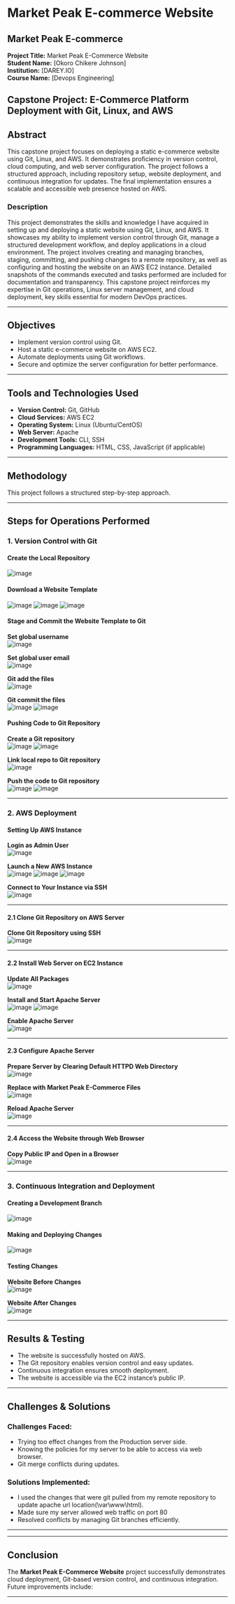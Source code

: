 # Market Peak E-commerce Website



## **Market Peak E-commerce**

**Project Title:** Market Peak E-Commerce Website\
**Student Name:** [Okoro Chikere Johnson]\
**Institution:** [DAREY.IO]\
**Course Name:** [Devops Engineering]



## Capstone Project: E-Commerce Platform Deployment with Git, Linux, and AWS

## **Abstract**

This capstone project focuses on deploying a static e-commerce website using Git, Linux, and AWS. It demonstrates proficiency in version control, cloud computing, and web server configuration. The project follows a structured approach, including repository setup, website deployment, and continuous integration for updates. The final implementation ensures a scalable and accessible web presence hosted on AWS.

### **Description**

This project demonstrates the skills and knowledge I have acquired in setting up and deploying a static website using Git, Linux, and AWS. It showcases my ability to implement version control through Git, manage a structured development workflow, and deploy applications in a cloud environment. The project involves creating and managing branches, staging, committing, and pushing changes to a remote repository, as well as configuring and hosting the website on an AWS EC2 instance. Detailed snapshots of the commands executed and tasks performed are included for documentation and transparency. This capstone project reinforces my expertise in Git operations, Linux server management, and cloud deployment, key skills essential for modern DevOps practices.

---
## **Objectives**

- Implement version control using Git.
- Host a static e-commerce website on AWS EC2.
- Automate deployments using Git workflows.
- Secure and optimize the server configuration for better performance.

---
## **Tools and Technologies Used**

- **Version Control:** Git, GitHub
- **Cloud Services:** AWS EC2
- **Operating System:** Linux (Ubuntu/CentOS)
- **Web Server:** Apache
- **Development Tools:** CLI, SSH
- **Programming Languages:** HTML, CSS, JavaScript (if applicable)

---

## **Methodology**

This project follows a structured step-by-step approach.

---



## Steps for Operations Performed

### 1. Version Control with Git

#### Create the Local Repository
![image](https://github.com/user-attachments/assets/bb79cf03-4bc6-4fc0-a585-a13fb5b0f1f9)

#### Download a Website Template
![image](https://github.com/user-attachments/assets/ff9356bd-2ca3-4469-a34c-ef42cf7deaaf)
![image](https://github.com/user-attachments/assets/e8f8fb53-c27a-4564-ba98-4d71e490ecc6)
![image](https://github.com/user-attachments/assets/516f31fe-5225-493a-a2b8-78d820538fcb)

#### Stage and Commit the Website Template to Git

**Set global username**  
![image](https://github.com/user-attachments/assets/dda0afe8-0d5d-44a8-93c4-6f232b7aafe7)

**Set global user email**  
![image](https://github.com/user-attachments/assets/9b238822-9f58-44ed-8e0f-8d64d6cdc72c)

**Git add the files**  
![image](https://github.com/user-attachments/assets/3ecaaa20-dfe6-466f-a222-31a469c5abfd)

**Git commit the files**  
![image](https://github.com/user-attachments/assets/d275b889-a474-4b88-95de-392df2e145e3)
![image](https://github.com/user-attachments/assets/211c52a8-c3fe-4863-88c3-8cf770bd687a)

#### Pushing Code to Git Repository

**Create a Git repository**  
![image](https://github.com/user-attachments/assets/66d10243-a56e-4069-9b7d-ba5d5c0c3ddc)
![image](https://github.com/user-attachments/assets/d530914f-7c66-46f0-af82-3b2a6ac7b44d)

**Link local repo to Git repository**  
![image](https://github.com/user-attachments/assets/33784ae3-a524-4887-a65b-411797646f3d)

**Push the code to Git repository**  
![image](https://github.com/user-attachments/assets/538f60ee-2a39-42ba-bd37-64b8bfe0d6eb)
![image](https://github.com/user-attachments/assets/70017113-f0ce-4b2d-a58c-f70bab74db41)

---

### 2. AWS Deployment

#### Setting Up AWS Instance

**Login as Admin User**  
![image](https://github.com/user-attachments/assets/1797c603-7336-4545-87fe-1c4b0b9997fe)

**Launch a New AWS Instance**  
![image](https://github.com/user-attachments/assets/cd49d4e0-f030-4505-823a-719b1c8646fd)
![image](https://github.com/user-attachments/assets/9496e12f-2742-4981-8f29-d223b6b8ee3e)
![image](https://github.com/user-attachments/assets/85274cfd-50ea-4be7-8dd1-6b3007b848a8)

**Connect to Your Instance via SSH**  
![image](https://github.com/user-attachments/assets/e92ca97a-1059-4769-a70f-c954cf7ea778)

---

#### 2.1 Clone Git Repository on AWS Server

**Clone Git Repository using SSH**  
![image](https://github.com/user-attachments/assets/e37cae2d-53dd-49e9-b8e6-e6b70702bdf8)

---

#### 2.2 Install Web Server on EC2 Instance

**Update All Packages**  
![image](https://github.com/user-attachments/assets/7bd56fc4-c361-442f-9d11-8273d46b6f59)

**Install and Start Apache Server**  
![image](https://github.com/user-attachments/assets/3d635f96-131e-4488-9f94-5763e3a0c589)
![image](https://github.com/user-attachments/assets/53e0c27a-6bc2-40ea-8bfa-ca5c3cbf0935)

**Enable Apache Server**  
![image](https://github.com/user-attachments/assets/b2cab939-121c-4852-806c-3a252353a553)

---

#### 2.3 Configure Apache Server

**Prepare Server by Clearing Default HTTPD Web Directory**  
![image](https://github.com/user-attachments/assets/a8beeafb-9ad7-4e69-acff-fd5f2ce17108)

**Replace with Market Peak E-Commerce Files**  
![image](https://github.com/user-attachments/assets/03d6af68-ec74-45a2-b83f-9e5a002539c0)

**Reload Apache Server**  
![image](https://github.com/user-attachments/assets/dab4a39e-4cdc-42d1-acfa-4eca7ada21fa)

---

#### 2.4 Access the Website through Web Browser

**Copy Public IP and Open in a Browser**  
![image](https://github.com/user-attachments/assets/fb472cb9-e46e-4add-8d90-88ddecd2fecd)

---

### 3. Continuous Integration and Deployment

#### Creating a Development Branch
![image](https://github.com/user-attachments/assets/05dcaeb7-f940-443f-bd62-22cc9491aa8f)

#### Making and Deploying Changes
![image](https://github.com/user-attachments/assets/f4dd5ab1-f105-49a0-9418-268704c5a999)

#### Testing Changes
**Website Before Changes**  
![image](https://github.com/user-attachments/assets/1e843139-cdca-4475-9ff0-0ff87ce40844)

**Website After Changes**  
![image](https://github.com/user-attachments/assets/6733313e-8638-4d5e-9586-daa1efcd6885)

---

## **Results & Testing**

- The website is successfully hosted on AWS.
- The Git repository enables version control and easy updates.
- Continuous integration ensures smooth deployment.
- The website is accessible via the EC2 instance’s public IP.

---

## **Challenges & Solutions**

### **Challenges Faced:**

- Trying too effect changes from the Production server side.
- Knowing the policies for my server to be able to access via web browser.
- Git merge conflicts during updates.

### **Solutions Implemented:**

- I used the changes that were git pulled from my remote repository to update apache url location(\var\www\html).
- Made sure my server allowed web traffic on port 80
- Resolved conflicts by managing Git branches efficiently.

---
---
## **Conclusion**

The **Market Peak E-Commerce Website** project successfully demonstrates cloud deployment, Git-based version control, and continuous integration. Future improvements include:



---


